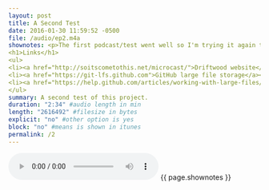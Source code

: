 ```yaml
---
layout: post
title: A Second Test
date: 2016-01-30 11:59:52 -0500
file: /audio/ep2.m4a
shownotes: <p>The first podcast/test went well so I'm trying it again to make sure the first wasn't just beginner's luck. This time the whole thing was recorded, edited, uploaded, and published from my iPhone in the middle of nowhere with a 1x data connection using <a href="https://itunes.apple.com/us/app/ferrite-recording-studio/id1018780185?mt=8&amp;uo=4&amp;at=11l4RT">Ferrite</a>, <a href="https://itunes.apple.com/us/app/working-copy-powerful-git/id896694807?mt=8&amp;uo=4&amp;at=11l4RT">Working Copy</a>, <a href="https://itunes.apple.com/us/app/drafts-4-quickly-capture-notes/id905337691?mt=8&amp;uo=4&amp;at=11l4RT">Drafts 4</a>, and <a href="https://itunes.apple.com/us/app/workflow-powerful-automation/id915249334?mt=8&amp;uo=4&amp;at=11l4RT">Workflow</a>. </p>
<h1>Links</h1>
<ul>
<li><a href="http://soitscometothis.net/microcast/">Driftwood website</a></li>
<li><a href="https://git-lfs.github.com">GitHub large file storage</a></li>
<li><a href="https://help.github.com/articles/working-with-large-files/">Working with large files in Git</a></li>
</ul>
summary: A second test of this project. 
duration: "2:34" #audio length in min
length: "2616492" #filesize in bytes
explicit: "no" #other option is yes
block: "no" #means is shown in itunes
permalink: /2
---
```

<audio controls>
  <source src="{{site.url}}{{site.baseurl}}{{ page.file}}" type="audio/x-m4a">
Your browser does not support the audio element.
</audio>
{{ page.shownotes }}
